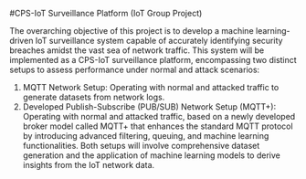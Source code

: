 #CPS-IoT Surveillance Platform (IoT Group Project)


The overarching objective of this project is to develop a machine learning-driven IoT
surveillance system capable of accurately identifying security breaches amidst the vast sea of
network traffic. This system will be implemented as a CPS-IoT surveillance platform,
encompassing two distinct setups to assess performance under normal and attack scenarios:

1. MQTT Network Setup: Operating with normal and attacked traffic to generate datasets
from network logs.
2. Developed Publish-Subscribe (PUB/SUB) Network Setup (MQTT+): Operating with
normal and attacked traffic, based on a newly developed broker model called MQTT+ that
enhances the standard MQTT protocol by introducing advanced filtering, queuing, and
machine learning functionalities.
Both setups will involve comprehensive dataset generation and the application of machine
learning models to derive insights from the IoT network data.


